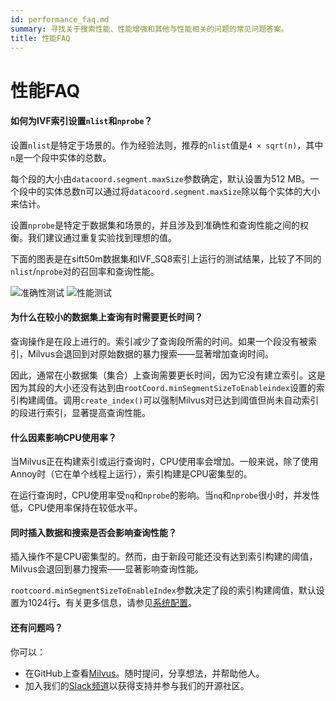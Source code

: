 ```yaml
---
id: performance_faq.md
summary: 寻找关于搜索性能、性能增强和其他与性能相关的问题的常见问题答案。
title: 性能FAQ
---
```

# 性能FAQ

<!-- TOC -->

<!-- /TOC -->

#### 如何为IVF索引设置`nlist`和`nprobe`？

设置`nlist`是特定于场景的。作为经验法则，推荐的`nlist`值是`4 × sqrt(n)`，其中`n`是一个段中实体的总数。

每个段的大小由`datacoord.segment.maxSize`参数确定，默认设置为512 MB。一个段中的实体总数n可以通过将`datacoord.segment.maxSize`除以每个实体的大小来估计。

设置`nprobe`是特定于数据集和场景的，并且涉及到准确性和查询性能之间的权衡。我们建议通过重复实验找到理想的值。

下面的图表是在sift50m数据集和IVF_SQ8索引上运行的测试结果，比较了不同的`nlist`/`nprobe`对的召回率和查询性能。

![准确性测试](/accuracy_nlist_nprobe.png "准确性测试。")
![性能测试](/performance_nlist_nprobe.png "性能测试。")

#### 为什么在较小的数据集上查询有时需要更长时间？

查询操作是在段上进行的。索引减少了查询段所需的时间。如果一个段没有被索引，Milvus会退回到对原始数据的暴力搜索——显著增加查询时间。

因此，通常在小数据集（集合）上查询需要更长时间，因为它没有建立索引。这是因为其段的大小还没有达到由`rootCoord.minSegmentSizeToEnableindex`设置的索引构建阈值。调用`create_index()`可以强制Milvus对已达到阈值但尚未自动索引的段进行索引，显著提高查询性能。

#### 什么因素影响CPU使用率？

当Milvus正在构建索引或运行查询时，CPU使用率会增加。一般来说，除了使用Annoy时（它在单个线程上运行），索引构建是CPU密集型的。

在运行查询时，CPU使用率受`nq`和`nprobe`的影响。当`nq`和`nprobe`很小时，并发性低，CPU使用率保持在较低水平。

#### 同时插入数据和搜索是否会影响查询性能？

插入操作不是CPU密集型的。然而，由于新段可能还没有达到索引构建的阈值，Milvus会退回到暴力搜索——显著影响查询性能。

`rootcoord.minSegmentSizeToEnableIndex`参数决定了段的索引构建阈值，默认设置为1024行。有关更多信息，请参见[系统配置](system_configuration.md)。

#### 还有问题吗？

你可以：

- 在GitHub上查看[Milvus](https://github.com/milvus-io/milvus/issues)。随时提问，分享想法，并帮助他人。
- 加入我们的[Slack频道](https://join.slack.com/t/milvusio/shared_invite/enQtNzY1OTQ0NDI3NjMzLWNmYmM1NmNjOTQ5MGI5NDhhYmRhMGU5M2NhNzhhMDMzY2MzNDdlYjM5ODQ5MmE3ODFlYzU3YjJkNmVlNDQ2ZTk)以获得支持并参与我们的开源社区。